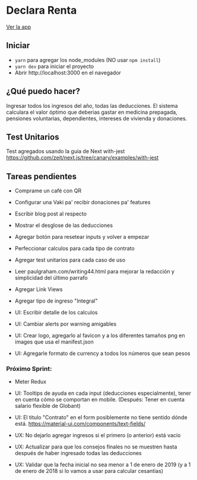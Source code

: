 # Declara Renta
[Ver la app](https://declaracion-de-renta.now.sh/)

## Iniciar
* `yarn` para agregar los node_modules (NO usar `npm install`)
* `yarn dev` para iniciar el proyecto
* Abrir http://localhost:3000 en el navegador

## ¿Qué puedo hacer?
Ingresar todos los ingresos del año, todas las deducciones. El sistema calculara el valor óptimo que deberias gastar en medicina prepagada, pensiones voluntarias, dependientes, intereses de vivienda y donaciones.

## Test Unitarios
Test agregados usando la guia de Next with-jest https://github.com/zeit/next.js/tree/canary/examples/with-jest

## Tareas pendientes
* Comprame un café con QR
* Configurar una Vaki pa' recibir donaciones pa' features
* Escribir blog post al respecto

* Mostrar el desglose de las deducciones
* Agregar botón para resetear inputs y volver a empezar
* Perfeccionar calculos para cada tipo de contrato
* Agregar test unitarios para cada caso de uso
* Leer paulgraham.com/writing44.html para mejorar la redacción y simplicidad del último parrafo
* Agregar Link Views
* Agregar tipo de ingreso "Integral"

* UI: Escribir detalle de los calculos
* UI: Cambiar alerts por warning amigables
* UI: Crear logo, agregarlo al favicon y a los diferentes tamaños png en images que usa el manifest.json
* UI: Agregarle formato de currency a todos los números que sean pesos

### Próximo Sprint:

* Meter Redux

* UI: Tooltips de ayuda en cada input (deducciones especialmente), tener en cuenta cómo se comportan en mobile. (Después: Tener en cuenta salario flexible de Globant)
* UI: El titulo "Contrato" en el form posiblemente no tiene sentido dónde está. https://material-ui.com/components/text-fields/

* UX: No dejarlo agregar ingresos si el primero (o anterior) está vacío
* UX: Actualizar para que los consejos finales no se muestren hasta después de haber ingresado todas las deducciones
* UX: Validar que la fecha inicial no sea menor a 1 de enero de 2019 (y a 1 de enero de 2018 si lo vamos a usar para calcular cesantias)
